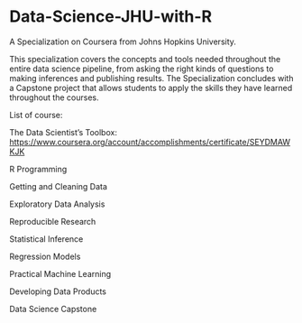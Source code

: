 Data-Science-JHU-with-R
===================

A Specialization on Coursera from Johns Hopkins University.

This specialization covers the concepts and tools needed throughout the entire data science pipeline, from asking the right kinds of questions to making inferences and publishing results. The Specialization concludes with a Capstone project that allows students to apply the skills they have learned throughout the courses.

List of course:

The Data Scientist’s Toolbox: https://www.coursera.org/account/accomplishments/certificate/SEYDMAWKJK

R Programming

Getting and Cleaning Data

Exploratory Data Analysis

Reproducible Research

Statistical Inference

Regression Models

Practical Machine Learning

Developing Data Products

Data Science Capstone
